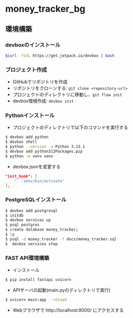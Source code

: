 # money_tracker_bg

## 環境構築
### devboxのインストール
```sh
$curl -fsSL https://get.jetpack.io/devbox | bash
```

### プロジェクト作成
- GitHubでリポジトリを作成
- リポジトリをクローンする: `git clone <repository-url>`
- プロジェクトのディレクトリに移動し、`git flow init`
- devbox環境作成: `devbox init`

### Pythonインストール
- プロジェクトのディレクトリで以下のコマンドを実行する
```bash
$ devbox add python
$ devbox shell
$ python --version  → Python 3.13.1
$ devbox add python313Packages.pip
$ python -m venv venv
```
- devbox.jsonを変更する
```json
"init_hook": [
    ". .venv/bin/activate"
],
```

### PostgreSQLインストール
```bash
$ devbox add postgresql
$ initdb
$ devbox services up
$ psql postgres
$ create database money_tracker;
$ \q
$ psql -d money_tracker -f docs/money_tracker.sql
$  devbox services stop
```

### FAST API環境構築
- インストール
```bash
$ pip install fastapi uvicorn
```
- APIサーバの起動(main.pyのディレクトリで実行)
```bash
$ uvicorn main:app --reload
```
- Webブラウザで http://localhost:8000/ にアクセスする
